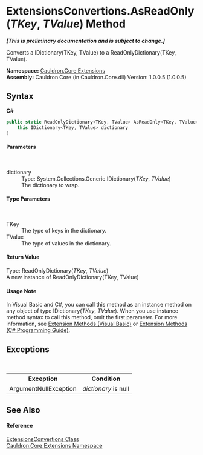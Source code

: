 # ExtensionsConvertions.AsReadOnly(*TKey*, *TValue*) Method 
 _**\[This is preliminary documentation and is subject to change.\]**_

Converts a IDictionary(TKey, TValue) to a ReadOnlyDictionary(TKey, TValue).

**Namespace:**&nbsp;<a href="N_Cauldron_Core_Extensions">Cauldron.Core.Extensions</a><br />**Assembly:**&nbsp;Cauldron.Core (in Cauldron.Core.dll) Version: 1.0.0.5 (1.0.0.5)

## Syntax

**C#**<br />
``` C#
public static ReadOnlyDictionary<TKey, TValue> AsReadOnly<TKey, TValue>(
	this IDictionary<TKey, TValue> dictionary
)

```


#### Parameters
&nbsp;<dl><dt>dictionary</dt><dd>Type: System.Collections.Generic.IDictionary(*TKey*, *TValue*)<br />The dictionary to wrap.</dd></dl>

#### Type Parameters
&nbsp;<dl><dt>TKey</dt><dd>The type of keys in the dictionary.</dd><dt>TValue</dt><dd>The type of values in the dictionary.</dd></dl>

#### Return Value
Type: ReadOnlyDictionary(*TKey*, *TValue*)<br />A new instance of ReadOnlyDictionary(TKey, TValue)

#### Usage Note
In Visual Basic and C#, you can call this method as an instance method on any object of type IDictionary(*TKey*, *TValue*). When you use instance method syntax to call this method, omit the first parameter. For more information, see <a href="http://msdn.microsoft.com/en-us/library/bb384936.aspx">Extension Methods (Visual Basic)</a> or <a href="http://msdn.microsoft.com/en-us/library/bb383977.aspx">Extension Methods (C# Programming Guide)</a>.

## Exceptions
&nbsp;<table><tr><th>Exception</th><th>Condition</th></tr><tr><td>ArgumentNullException</td><td>*dictionary* is null</td></tr></table>

## See Also


#### Reference
<a href="T_Cauldron_Core_Extensions_ExtensionsConvertions">ExtensionsConvertions Class</a><br /><a href="N_Cauldron_Core_Extensions">Cauldron.Core.Extensions Namespace</a><br />